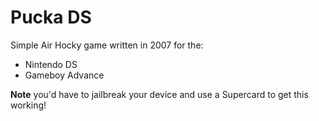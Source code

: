 Pucka DS
========

Simple Air Hocky game written in 2007 for the:
* Nintendo DS
* Gameboy Advance

**Note** you'd have to jailbreak your device and use a Supercard to get this working!
